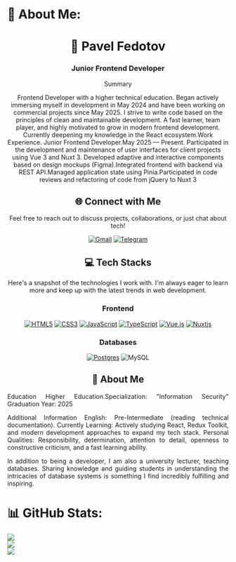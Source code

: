 # 💫 About Me:
<h1 align="center">💫 Pavel Fedotov</h1>
<h3 align="center">Junior Frontend Developer</h3>

<div align="center">
  <p>Summary</p>
  <p>Frontend Developer with a higher technical education. Began actively immersing myself in development in May 2024 and have been working on commercial projects since May 2025. I strive to write code based on the principles of clean and maintainable development. A fast learner, team player, and highly motivated to grow in modern frontend development. Currently deepening my knowledge in the React ecosystem.Work Experience. Junior Frontend Developer.May 2025 — Present. Participated in the development and maintenance of user interfaces for client projects using Vue 3 and Nuxt 3. Developed adaptive and interactive components based on design mockups (Figma).Integrated frontend with backend via REST API.Managed application state using Pinia.Participated in code reviews and refactoring of code from jQuery to Nuxt 3</p>

</div>

<h2 align="center">🌐 Connect with Me</h2>

<div align="center">
  <p>Feel free to reach out to discuss projects, collaborations, or just chat about tech!</p>

  [![Gmail](https://img.shields.io/badge/Gmail-D14836?style=for-the-badge&logo=gmail&logoColor=white)](mailto:kiri1lr2ev8kii@gmail.com)
  [![Telegram](https://img.shields.io/badge/Telegram-2CA5E0?style=for-the-badge&logo=telegram&logoColor=white)](https://t.me/P2Vel33)
</div>

<h2 align="center">💻 Tech Stacks</h2>

<div align="center">
  <p>
    Here's a snapshot of the technologies I work with. I'm always eager to learn more and keep up with the latest trends in web development.
  </p>
  
  ### Frontend
  [![HTML5](https://img.shields.io/badge/html5-%23E34F26.svg?style=for-the-badge&logo=html5&logoColor=white)](https://developer.mozilla.org/en-US/docs/Web/HTML)
  [![CSS3](https://img.shields.io/badge/css3-%231572B6.svg?style=for-the-badge&logo=css3&logoColor=white)](https://developer.mozilla.org/en-US/docs/Web/CSS)
  [![JavaScript](https://img.shields.io/badge/javascript-%23323330.svg?style=for-the-badge&logo=javascript&logoColor=%23F7DF1E)](https://developer.mozilla.org/en-US/docs/Learn_web_development/Core/Scripting/What_is_JavaScript)
  [![TypeScript](https://img.shields.io/badge/typescript-%23007ACC.svg?style=for-the-badge&logo=typescript&logoColor=white)](https://www.typescriptlang.org/)
  [![Vue.js](https://img.shields.io/badge/vuejs-%2335495e.svg?style=for-the-badge&logo=vuedotjs&logoColor=%234FC08D)](https://vuejs.org/)
  [![Nuxtjs](https://img.shields.io/badge/Nuxt-002E3B?style=for-the-badge&logo=nuxtdotjs&logoColor=#00DC82)](https://nuxt.com/)
  
  ### Databases
  [![Postgres](https://img.shields.io/badge/postgres-%23316192.svg?style=for-the-badge&logo=postgresql&logoColor=white)](https://www.postgresql.org/)
  ![MySQL](https://img.shields.io/badge/mysql-4479A1.svg?style=for-the-badge&logo=mysql&logoColor=white)
</div>

<h2 align="center">🌟 About Me</h2>

<div align="justify">
  <p>
Education
Higher Education.Specialization: "Information Security"
Graduation Year: 2025
  </p>
  <p>
Additional Information
English: Pre-Intermediate (reading technical documentation).
Currently Learning: Actively studying React, Redux Toolkit, and modern development approaches to expand my tech stack.
Personal Qualities: Responsibility, determination, attention to detail, openness to constructive criticism, and a fast learning ability.
  </p>
  <p>
    In addition to being a developer, I am also a university lecturer, teaching databases. Sharing knowledge and guiding students in understanding the intricacies of database systems is something I find incredibly fulfilling and inspiring.
  </p>
</div>

# 📊 GitHub Stats:
![](https://github-readme-stats.vercel.app/api?username=P2vel33&theme=dark&hide_border=false&include_all_commits=true&count_private=false)<br/>
![](https://nirzak-streak-stats.vercel.app/?user=P2vel33&theme=dark&hide_border=false)<br/>
![](https://github-readme-stats.vercel.app/api/top-langs/?username=P2vel33&theme=dark&hide_border=false&include_all_commits=true&count_private=false&layout=compact)

<!-- Proudly created with GPRM ( https://gprm.itsvg.in ) -->
